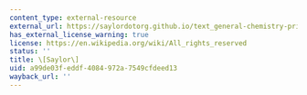 ```yaml
---
content_type: external-resource
external_url: https://saylordotorg.github.io/text_general-chemistry-principles-patterns-and-applications-v1.0/s10-06-building-up-the-periodic-table.html
has_external_license_warning: true
license: https://en.wikipedia.org/wiki/All_rights_reserved
status: ''
title: \[Saylor\]
uid: a99de03f-eddf-4084-972a-7549cfdeed13
wayback_url: ''
---
```


